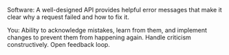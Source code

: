 Software: A well-designed API provides helpful error messages that make it clear why a request failed and how to fix it.

You: Ability to acknowledge mistakes, learn from them, and implement changes to prevent them from happening again. Handle criticism constructively. Open feedback loop.